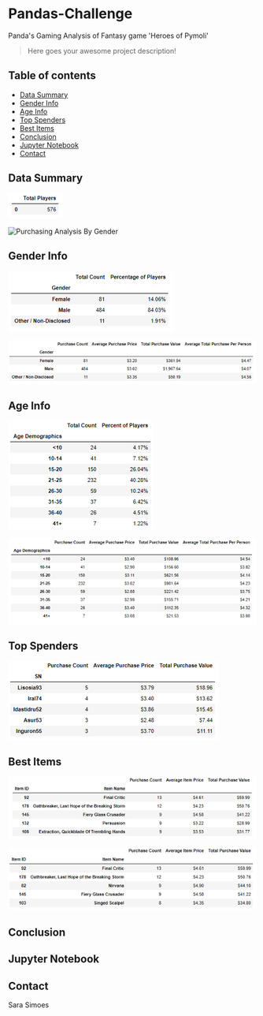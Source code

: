 # Pandas-Challenge
Panda's Gaming Analysis of Fantasy game 'Heroes of Pymoli'
>Here goes your awesome project description!

## Table of contents
* [Data Summary](#data-summary)
* [Gender Info](#gender-info)
* [Age Info](#age-info)
* [Top Spenders](#top-spenders)
* [Best Items](#best-items)
* [Conclusion](#conclusion)
* [Jupyter Notebook](#jupyter-notebook)
* [Contact](#contact)

## Data Summary
![Total Players](Images/player_count.png)

![Purchasing Analysis By Gender](Pandas-Challenge/Images/purchasing_analysis_total.png)

## Gender Info
![Gender Demographics](Images/gender_demo.png)

![Purchasing Analysis By Gender](Images/purchase_analysis_gender.png)

## Age Info
![Age Demographics](Images/age_demo.png)

![Purchasing Analysis By Age](Images/purchase_analysis_age.png)

## Top Spenders
![Top Spenders](Images/top_spender.png)

## Best Items
![Most Popular Item](Images/pop_item.png)

![Most Profitable Item](Images/most_profitable_item.png)

## Conclusion

## Jupyter Notebook

## Contact
Sara Simoes 
